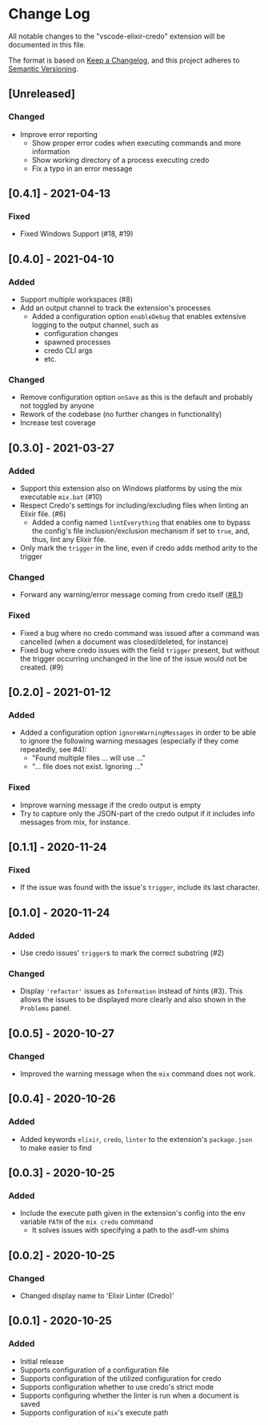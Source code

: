 # Change Log

All notable changes to the "vscode-elixir-credo" extension will be documented in this file.

The format is based on [Keep a Changelog](https://keepachangelog.com/en/1.0.0/),
and this project adheres to [Semantic Versioning](https://semver.org/spec/v2.0.0.html).

## [Unreleased]

### Changed

- Improve error reporting
  - Show proper error codes when executing commands and more information
  - Show working directory of a process executing credo
  - Fix a typo in an error message

## [0.4.1] - 2021-04-13

### Fixed

- Fixed Windows Support (#18, #19)

## [0.4.0] - 2021-04-10

### Added

- Support multiple workspaces (#8)
- Add an output channel to track the extension's processes
  - Added a configuration option `enableDebug` that enables extensive logging to the output channel, such as
    - configuration changes
    - spawned processes
    - credo CLI args
    - etc.

### Changed

- Remove configuration option `onSave` as this is the default and probably not toggled by anyone
- Rework of the codebase (no further changes in functionality)
- Increase test coverage

## [0.3.0] - 2021-03-27

### Added

- Support this extension also on Windows platforms by using the mix executable `mix.bat` (#10)
- Respect Credo's settings for including/excluding files when linting an Elixir file. (#6)
  - Added a config named `lintEverything` that enables one to bypass the config's file inclusion/exclusion mechanism if set to `true`,
    and, thus, lint any Elixir file.
- Only mark the `trigger` in the line, even if credo adds method arity to the trigger

### Changed

- Forward any warning/error message coming from credo itself ([#8.1](https://github.com/pantajoe/vscode-elixir-credo/issues/8#issuecomment-797399444))

### Fixed

- Fixed a bug where no credo command was issued after a command was cancelled (when a document was closed/deleted, for instance)
- Fixed bug where credo issues with the field `trigger` present, but without the trigger occurring unchanged in the line of the issue would not be created. (#9)

## [0.2.0] - 2021-01-12

### Added

- Added a configuration option `ignoreWarningMessages` in order to be able to ignore the following warning messages (especially if they come repeatedly, see #4):
  - "Found multiple files ... will use ..."
  - "... file does not exist. Ignoring ..."

### Fixed

- Improve warning message if the credo output is empty
- Try to capture only the JSON-part of the credo output if it includes info messages from mix, for instance.

## [0.1.1] - 2020-11-24

### Fixed

- If the issue was found with the issue's `trigger`, include its last character.

## [0.1.0] - 2020-11-24

### Added

- Use credo issues' `trigger`s to mark the correct substring (#2)

### Changed

- Display `'refactor'` issues as `Information` instead of hints (#3).
  This allows the issues to be displayed more clearly and also shown in the `Problems` panel.

## [0.0.5] - 2020-10-27

### Changed

- Improved the warning message when the `mix` command does not work.

## [0.0.4] - 2020-10-26

### Added

- Added keywords `elixir`, `credo`, `linter` to the extension's `package.json` to make easier to find

## [0.0.3] - 2020-10-25

### Added

- Include the execute path given in the extension's config into the env variable `PATH` of the `mix credo` command
  - It solves issues with specifying a path to the asdf-vm shims

## [0.0.2] - 2020-10-25

### Changed

- Changed display name to 'Elixir Linter (Credo)'

## [0.0.1] - 2020-10-25

### Added

- Initial release
- Supports configuration of a configuration file
- Supports configuration of the utilized configuration for credo
- Supports configuration whether to use credo's strict mode
- Supports configuring whether the linter is run when a document is saved
- Supports configuration of `mix`'s execute path
